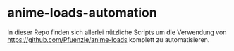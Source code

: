 # anime-loads-automation
In dieser Repo finden sich allerlei nützliche Scripts um die Verwendung von https://github.com/Pfuenzle/anime-loads komplett zu automatisieren.
